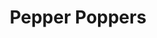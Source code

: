 ---
templateKey: blog-post
featuredpost: false
featuredimage: /assets/Pepper_Poppers.png
title: Pepper Poppers
description: Cooking
testfield: 430
---